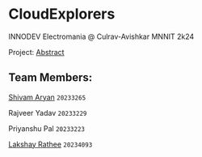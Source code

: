 # CloudExplorers
INNODEV Electromania @ Culrav-Avishkar MNNIT 2k24

Project: [Abstract](https://github.com/Aryan10/CloudExplorers/blob/main/shared/abstract.pdf)

## Team Members:
[Shivam Aryan](https://github.com/Aryan10) `20233265`

Rajveer Yadav `20233229`

Priyanshu Pal `20233223`

[Lakshay Rathee](https://github.com/RathiLakshay) `20234093`
